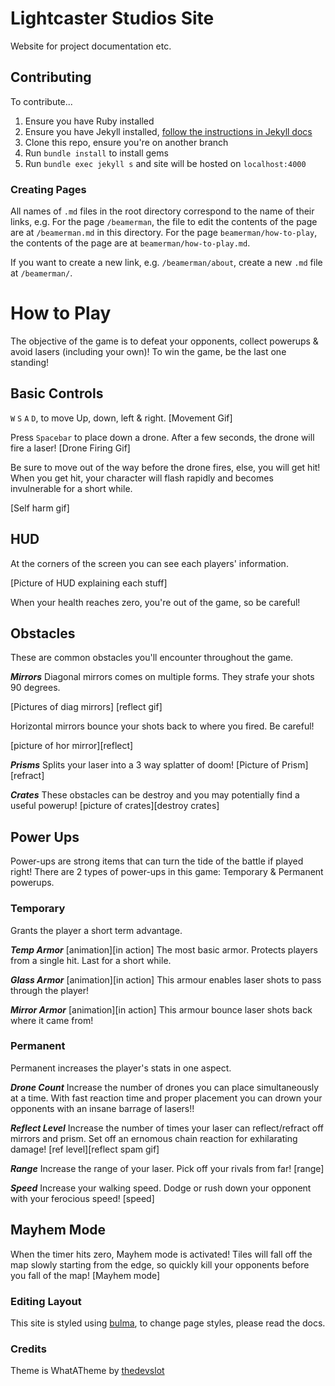 # Lightcaster Studios Site

Website for project documentation etc.

## Contributing

To contribute...
1. Ensure you have Ruby installed
2. Ensure you have Jekyll installed, [follow the instructions in Jekyll docs](https://jekyllrb.com/docs/)
3. Clone this repo, ensure you're on another branch
4. Run `bundle install` to install gems
5. Run `bundle exec jekyll s` and site will be hosted on `localhost:4000`

### Creating Pages

All names of `.md` files in the root directory correspond to the name of their links, e.g. For the page `/beamerman`, the file to edit the contents of the page are at `/beamerman.md` in this directory. For the page `beamerman/how-to-play`, the contents of the page are at `beamerman/how-to-play.md`.

If you want to create a new link, e.g. `/beamerman/about`, create a new `.md` file at `/beamerman/`.


# How to Play

The objective of the game is to defeat your opponents, collect powerups & avoid lasers (including your own)! 
To win the game, be the last one standing!

## Basic Controls

`W` `S` `A` `D`, to move Up, down, left & right.
[Movement Gif]

Press `Spacebar` to place down a drone. After a few seconds, the drone will fire a laser!
[Drone Firing Gif]

Be sure to move out of the way before the drone fires, else, you will get hit!
When you get hit, your character will flash rapidly and becomes invulnerable for a short while.

[Self harm gif]


## HUD
At the corners of the screen you can see each players' information.

[Picture of HUD explaining each stuff]

When your health reaches zero, you're out of the game, so be careful!


## Obstacles
These are common obstacles you'll encounter throughout the game. 

***Mirrors***
Diagonal mirrors comes on multiple forms. They strafe your shots 90 degrees.

[Pictures of diag mirrors]
[reflect gif]

Horizontal mirrors bounce your shots back to where you fired. Be careful!

[picture of hor mirror][reflect]

***Prisms***
Splits your laser into a 3 way splatter of doom!
[Picture of Prism][refract]

***Crates***
These obstacles can be destroy and you may potentially find a useful powerup!
[picture of crates][destroy crates]


## Power Ups
Power-ups are strong items that can turn the tide of the battle if played right!
There are 2 types of power-ups in this game: Temporary & Permanent powerups. 

### Temporary
Grants the player a short term advantage.

**_Temp Armor_**
[animation][in action]
The most basic armor. Protects players from a single hit. Last for a short while.

**_Glass Armor_**
[animation][in action]
This armour enables laser shots to pass through the player!

**_Mirror Armor_**
[animation][in action]
This armour bounce laser shots back where it came from!



### Permanent
Permanent increases the player's stats in one aspect.

**_Drone Count_**
Increase the number of drones you can place simultaneously at a time.
With fast reaction time and proper placement you can drown your opponents with an insane barrage of lasers!! 

**_Reflect Level_**
Increase the number of times your laser can reflect/refract off mirrors and prism. Set off an ernomous chain reaction for exhilarating damage!
[ref level][reflect spam gif]

**_Range_**
Increase the range of your laser. Pick off your rivals from far!
[range]

**_Speed_**
Increase your walking speed. Dodge or rush down your opponent with your ferocious speed!
[speed]



## Mayhem Mode

When the timer hits zero, Mayhem mode is activated! Tiles will fall off the map slowly starting from the edge, so quickly kill your opponents before you fall of the map!
[Mayhem mode]






### Editing Layout

This site is styled using [bulma](https://bulma.io/documentation/), to change page styles, please read the docs.

### Credits

Theme is WhatATheme by [thedevslot](https://github.com/thedevslot/WhatATheme) 
